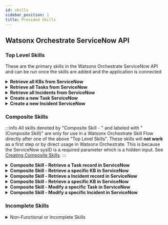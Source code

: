 ```yaml
---
id: skills
sidebar_position: 1
title: Provided Skills
---
```

## Watsonx Orchestrate ServiceNow API
### Top Level Skills
These are the primary skills in the Watsonx Orchestrate ServiceNow API and can be run once the skills are added and the application is connected
<details>
<summary><b>Retrieve all KBs from ServiceNow</b></summary>
Returns all KBs in a table from ServiceNow

WXO name "JC - Retrieve all KBs from ServiceNow"
</details>

<details>
<summary><b>Retrieve all Tasks from ServiceNow</b></summary>
Returns all Tasks in a table from ServiceNow

WXO name "JC - Retrieve all Tasks from ServiceNow"
</details>

<details>
<summary><b>Retrieve all Incidents from ServiceNow</b></summary>
Returns all Incidents in a table from ServiceNow

WXO name "JC - Retrieve all Incidents from ServiceNow"
</details>

<details>
<summary><b>Create a new Task ServiceNow</b></summary>
Creates a new task in ServiceNow

WXO name "JC - Create a new Task in ServiceNow"
 </details>

<details>
<summary><b>Create a new Incident ServiceNow</b></summary>
Creates a new Incident in ServiceNow

WXO name "JC - Create a new Incident in ServiceNow"
 </details>

### Composite Skills

:::info
All skills denoted by "Composite Skill - " and labeled with "(Composite Skill)" are only for use in a Watsonx Orchestrate Skill Flow directly after one of the above "Top Level Skills". These skills will <strong>not work</strong> as a first step or by direct usage in Watsonx Orchestrate. This is because the ServiceNow sysID is a required parameter which is a hidden input. See [Creating Composite Skills](/solution-wxo/Import%20to%20Watsonx%20Orchestrate/compositeskills).
:::


<details>
<summary><b>Composite Skill - Retrieve a Task record in ServiceNow</b></summary>
Retrieves a specific task after specifying the sysID as an input parameter in the Skill Flow

WXO name "JC - Retrieve a specific Task in ServiceNow (Composite Skill)"
</details>
<details>
<summary><b>Composite Skill - Retrieve a specific KB in ServiceNow</b></summary>
Retrieves a specific KB after specifying the sysID as an input parameter in the Skill Flow

WXO name "JC - Retrieve a specific KB in ServiceNow (Composite Skill)"
</details>
<details>
<summary><b>Composite Skill - Retrieve a Incident record in ServiceNow</b></summary>
Retrieves a specific Incident after specifying the sysID as an input parameter in the Skill Flow

WXO name "JC - Retrieve a specific Incident in ServiceNow (Composite Skill)"
</details>
<details>
<summary><b>Composite Skill - Retrieve a specific KB in ServiceNow</b></summary>
Retrieves a specific KB after specifying the sysID as an input parameter in the Skill Flow

WXO name "JC - Retrieve a specific KB in ServiceNow (Composite Skill)"
</details>
<details>
<summary><b>Composite Skill - Modify a specific Task in ServiceNow</b></summary>
Modifies a specific Task after specifying the sysID as an input parameter in the Skill Flow

WXO name "JC - Modify a specific Task in ServiceNow (Composite Skill)"
</details>
<details>
<summary><b>Composite Skill - Modify a specific Incident in ServiceNow</b></summary>
Modifies a specific Incident after specifying the sysID as an input parameter in the Skill Flow

WXO name "JC - Modify a specific Incient in ServiceNow (Composite Skill)"
</details>

### Incomplete Skills

<details>
<summary>Non-Functional or Incomplete Skills</summary>

These are skills that you can see commented out in the script either unused or under construction.

##### Skills Under Construction

Create a new KB in ServiceNow (input schema needed for creating a KB)

##### Skills that require the non-friendly input parameter for tableName

:::info
To request table data from ServiceNow, the tableName (incidents, tasks or KBs) must be an input parameter. To do so the user would have to input the exact table name (e.g. for Tasks the user would need to input "sc_task" as the tableName) so these skills have been removed. These are to be used as reference and the path is to be used to specify the tableName needed.
:::

Retrieve table records from ServiceNow

Create a new table record in ServiceNow 

Composite Skill - Retrieve a specific record in ServiceNow

Composite Skill - Modify a specific record in ServiceNow

Composite Skill - Delete a specific record in ServiceNow

#### Delete Skills

:::warning
At this time the Delete skills have a bug. Watsonx Orchestrate does not succsessfuly validate an empty object response as a successful skill. The chat will say the skill has failed. However, the object in ServiceNow will be successfuly deleted.
:::
Composite Skill - Delete a specific record in ServiceNow

Composite Skill - Delete a specific Incident in ServiceNow

Composite Skill - Delete a specific Task in ServiceNow

Composite Skill - Delete a specific KB in ServiceNow

</details>